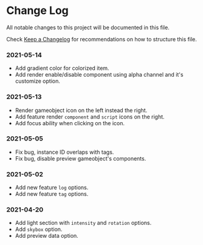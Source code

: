 # Change Log

All notable changes to this project will be documented in this file.

Check [Keep a Changelog](http://keepachangelog.com/) for recommendations on how to structure this file.


### 2021-05-14

* Add gradient color for colorized item.
* Add render enable/disable component using alpha channel and it's customize option.

### 2021-05-13

* Render gameobject icon on the left instead the right.
* Add feature render `component` and `script` icons on the right.
* Add focus ability when clicking on the icon.

### 2021-05-05

* Fix bug, instance ID overlaps with tags.
* Fix bug, disable preview gameobject's components.

### 2021-05-02

* Add new feature `log` options.
* Add new feature `tag` options.

### 2021-04-20

* Add light section with `intensity` and `rotation` options.
* Add `skybox` option.
* Add preview data option.
